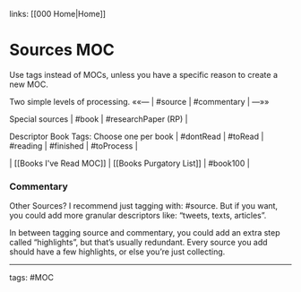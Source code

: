 links: [[000 Home|Home]]
# Sources MOC
Use tags instead of MOCs, unless you have a specific reason to create a new MOC.

Two simple levels of processing.
««— | #source | #commentary | —»»

Special sources
| #book | #researchPaper (RP) |

Descriptor Book Tags: Choose one per book
| #dontRead | #toRead | #reading | #finished | #toProcess |

| [[Books I've Read MOC]] | [[Books Purgatory List]] | #book100 |

### Commentary
Other Sources? I recommend just tagging with: #source. But if you want, you could add more granular descriptors like: “tweets, texts, articles”.

In between tagging source and commentary, you could add an extra step called “highlights”, but that’s usually redundant. Every source you add should have a few highlights, or else you’re just collecting.

---
tags: #MOC 